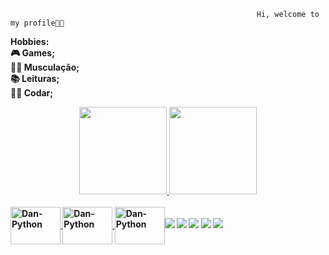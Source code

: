                                                            Hi, welcome to my profile👨‍💻

 <b>Hobbies:<b/>                      
 🎮 Games; <br>
 🏋️‍♀️ Musculação;<br>
 📚 Leituras;<br>
 👨‍💻 Codar; <br>
    
   





<div align="center">
  <a href="https://github.com/rafaballerini">
  <img height="140em" src="https://github-readme-stats.vercel.app/api?username=DanielBorbafs&show_icons=true&theme=dark&include_all_commits=true&count_private=true"/>
  <img height="140em" src="https://github-readme-stats.vercel.app/api/top-langs/?username=DanielBorbafs&layout=compact&langs_count=7&theme=dark"/>
 
   </div>
<div style="display: inline_block"><br>
  <img align="center" alt="Dan-Python" height="60" width="80 "src="https://cdn.jsdelivr.net/gh/devicons/devicon/icons/python/python-original-wordmark.svg">
  <img align="center" alt="Dan-Python" height="60" width="80 "src="https://cdn.jsdelivr.net/gh/devicons/devicon/icons/mysql/mysql-original-wordmark.svg">
  <img align="center" alt="Dan-Python" height="60" width="80
  ##
  
  <div>
      <a href="https://instagram.com/Daniielborba" target="_blank"><img src="https://img.shields.io/badge/-Instagram-%23333?style=for-the-badge&logo=Instagram&logoColor=white" target="_blank"></a>
 	<a href="" target="_blank"><img src="https://img.shields.io/badge/-Twitter-%23333?style=for-the-badge&logo=Twitter&logoColor=white" target="_blank"></a>
 <a href="" target="_blank"><img src="https://img.shields.io/badge/-Discord-%23333?style=for-the-badge&logo=Discord&logoColor=white" target="_blank"></a> 
  <a href ="contato.danielborba@gmail.com"><img src="https://img.shields.io/badge/-Gmail-%23333?style=for-the-badge&logo=gmail&logoColor=white" target="_blank"></a>
  <a href="https://www.linkedin.com/in/daniel-borba-aa0782163/" target="_blank"><img src="https://img.shields.io/badge/-Linkedin-%23333?style=for-the-badge&logo=Linkedin&logoColor=white" target="_blank"></a> 
         
          
